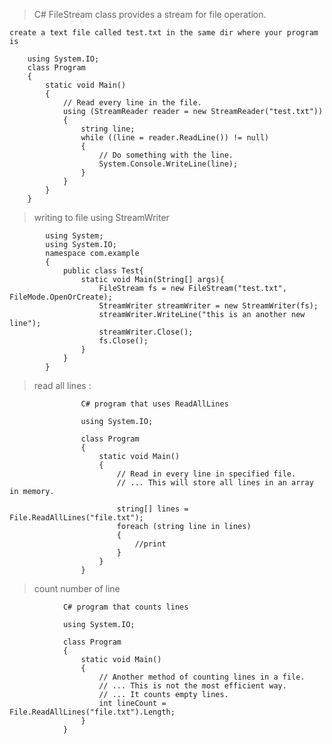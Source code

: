 > C# FileStream class provides a stream for file operation.


    create a text file called test.txt in the same dir where your program is
    
        using System.IO;
        class Program
        {
            static void Main()
            {
                // Read every line in the file.
                using (StreamReader reader = new StreamReader("test.txt"))
                {
                    string line;
                    while ((line = reader.ReadLine()) != null)
                    {
                        // Do something with the line.
                        System.Console.WriteLine(line);
                    }
                }
            }
        }
        
> writing to file using StreamWriter  

            using System;  
            using System.IO;
            namespace com.example  
            {                      
                public class Test{
                    static void Main(String[] args){
                        FileStream fs = new FileStream("test.txt", FileMode.OpenOrCreate);
                        StreamWriter streamWriter = new StreamWriter(fs);
                        streamWriter.WriteLine("this is an another new line");
                        streamWriter.Close();
                        fs.Close();
                    }
                }     
            }             


> read all lines : 

                    C# program that uses ReadAllLines

                    using System.IO;

                    class Program
                    {
                        static void Main()
                        {
                            // Read in every line in specified file.
                            // ... This will store all lines in an array in memory.
                            
                            string[] lines = File.ReadAllLines("file.txt");
                            foreach (string line in lines)
                            {
                                //print
                            }
                        }
                    }


> count number of line

                C# program that counts lines

                using System.IO;

                class Program
                {
                    static void Main()
                    {
                        // Another method of counting lines in a file.
                        // ... This is not the most efficient way.
                        // ... It counts empty lines.
                        int lineCount = File.ReadAllLines("file.txt").Length;
                    }
                }
